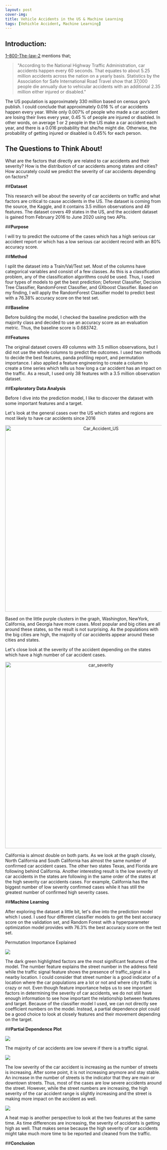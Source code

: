 ```yaml
---
layout: post
cover-img: 
title: Vehicle Accidents in the US & Machine Learning
tags: [Vehichle Accident, Machine Learning]
---
```



## **Introduction:**

[1–800-The-law-2](https://www.1800thelaw2.com/blog/how-many-car-accidents-us) mentions that;
> "According to the National Highway Traffic Administration, car accidents happen every 60 seconds.
That equates to about 5.25 million accidents across the nation on a yearly basis. Statistics by the Association 
for Safe International Road Travel show that 37,000 people die annually due to vehicular accidents with an additional 
2.35 million either injured or disabled."

The US population is approximately 330 million based on census gov’s publish. I could conclude that approximately 
0.016 % of car accidents happen every year. While only 0.007% of people who made a car accident are losing their 
lives every year, 0.45 % of people are injured or disabled. In other words, on average 1 or 2 people in the US 
make a car accident each year, and there is a 0.016 probability that she/he might die. Otherwise, the probability 
of getting injured or disabled is 0.45% for each person.



## **The Questions to Think About!**

What are the factors that directly are related to car accidents and their severity? How is the distribution of car
accidents among states and cities? How accurately could we predict the severity of car accidents depending on factors?

##**Dataset**

This research will be about the severity of car accidents on traffic and what factors are critical to cause accidents
in the US. The dataset is coming from the source, the Kaggle, and it contains 3.5 million observations and 49 features.
The dataset covers 49 states in the US, and the accident dataset is gained from February 2016 to June 2020 using two APIs.

##**Purpose**

I will try to predict the outcome of the cases which has a high serious car accident report or which has a low serious
car accident record with an 80% accuracy score.

##**Method**

I split the dataset into a Train/Val/Test set. Most of the columns have categorical variables and consist of a few classes. 
As this is a classification problem, any of the classification algorithms could be used. Thus, I used four types of models 
to get the best prediction; Deforest Classifier, Decision Tree Classifier, RandomForest Classifier, and GXboost Classifier.
Based on my finding, I will apply the RandomForest Classifier model to predict best with a 76.38% accuracy score on the test set.

##**Baseline**

Before building the model, I checked the baseline prediction with the majority class and decided to use an 
accuracy score as an evaluation metric. Thus, the baseline score is 0.683742.

##**Features**

The original dataset covers 49 columns with 3.5 million observations, but I did not use the whole columns to predict the outcomes.
I used two methods to decide the best features, panda profiling report, and permutation importance.
I also applied a feature engineering to create a column to create a time series which tells us how long a car accident has an impact on the traffic.
As a result, I used only 38 features with a 3.5 million observation dataset.


##**Exploratory Data Analysis**

Before I dive into the prediction model, I like to discover the dataset with some important features and a target.

Let's look at the general cases over the US which states and regions are most likely to have car accidents since 2016

<div>
    <a href="https://plotly.com/~elif_a/104/?share_key=2QawL3RqVM8ywKbxCnNiHs" target="_blank" title="Car_Accident_US" style="display: block; text-align: center;"><img src="https://plotly.com/~elif_a/104.png?share_key=2QawL3RqVM8ywKbxCnNiHs" alt="Car_Accident_US" style="max-width: 100%;width: 600px;"  width="600" onerror="this.onerror=null;this.src='https://plotly.com/404.png';" /></a>
    <script data-plotly="elif_a:104" sharekey-plotly="2QawL3RqVM8ywKbxCnNiHs" src="https://plotly.com/embed.js" async></script>
</div>


Based on the little purple clusters in the graph, Washington, NewYork, California, and Georgia have more cases. 
Most popular and big cities are all around these states, so the result is not surprising. 
As the populations with the big cities are high, the majority of car accidents appear around these cities and states.

Let's close look at the severity of the accident depending on the states which have a high number of car accident cases.

<div>
    <a href="https://plotly.com/~elif_a/111/?share_key=JhRSYiDnUrLm3cE3ZfmVT7" target="_blank" title="car_severity" style="display: block; text-align: center;"><img src="https://plotly.com/~elif_a/111.png?share_key=JhRSYiDnUrLm3cE3ZfmVT7" alt="car_severity" style="max-width: 100%;width: 600px;"  width="600" onerror="this.onerror=null;this.src='https://plotly.com/404.png';" /></a>
    <script data-plotly="elif_a:111" sharekey-plotly="JhRSYiDnUrLm3cE3ZfmVT7" src="https://plotly.com/embed.js" async></script>
</div>

California is almost double on both parts. As we look at the graph closely, North California and South California has almost the same number of confirmed car accident cases.
The other two states Texas, and Florida are following behind California. 
Another interesting result is the low severity of car accidents in the states are following in the same order of the states at the high severity car accidents cases.
For example, California has the biggest number of low severity confirmed cases while it has still the greatest number of confirmed high severity cases.

##**Machine Learning**

After exploring the dataset a little bit, let's dive into the prediction model which I used. I used four different 
classifier models to get the best accuracy score on the validation set, 
and Random Forest with a hyperparameter optimization model provides with 76.3% the best accuracy score on the test set.


Permutation Importance Explained

![](https://cdn-images-1.medium.com/max/800/1*a6NZivC2BZN_j44ThCrV3w.png)

The dark green highlighted factors are the most significant features of the model. 
The number feature explains the street number in the address field while the traffic signal feature shows the presence of traffic_signal in a nearby location. 
I could consider that street number is a good indicator of a location where the car populations are a lot or not and where city traffic is crazy or not. 
Even though feature importance helps us to see important factors in determining the severity of car accidents,
we do not still have enough information to see how important the relationship between features and target. 
Because of the classifier model I used, we can not directly see coefficient numbers on the model. 
Instead, a partial dependence plot could be a good choice to look at closely features and their movement depending on the target.

##**Partial Dependence Plot**

![](https://cdn-images-1.medium.com/max/800/1*uKwMX3frE50wQyILkRrIUQ.png)

The majority of car accidents are low severe if there is a traffic signal.

![](https://cdn-images-1.medium.com/max/800/1*ec-faQW70Tfi-in4oSLikw.png)

The low severity of the car accident is increasing as the number of streets is increasing. 
After some point, it is not increasing anymore and stay stable. An increase in the number of streets is the indicator that they are main or downtown streets. 
Thus, most of the cases are low severe accidents around the street. However, while the street numbers are increasing, 
the high severity of the car accident range is slightly increasing and the street is making more impact on the accident as well.

![](https://cdn-images-1.medium.com/max/800/1*SXrS6FDBB-2o9kyVkMY-aw.png)

A heat map is another perspective to look at the two features at the same time. As time differences are increasing, the severity of accidents is getting high as well. 
That makes sense because the high severity of car accidents might take much more time to be reported and cleaned from the traffic.

##**Conclusion**





